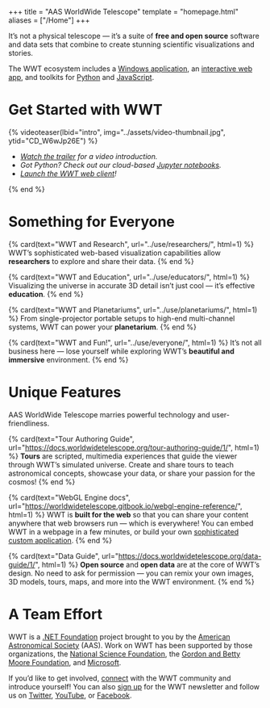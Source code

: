 +++
title = "AAS WorldWide Telescope"
template = "homepage.html"
aliases = ["/Home"]
+++

It’s not a physical telescope — it’s a suite of **free and open source**
software and data sets that combine to create stunning scientific
visualizations and stories.

The WWT ecosystem includes a [Windows application][windows-client], an
[interactive web app][web-client], and toolkits for [Python][pywwt] and
[JavaScript][webgl].

[windows-client]: @/download/_index.md#windows-client
[web-client]: /webclient/
[pywwt]: https://pywwt.readthedocs.io/
[webgl]: https://worldwidetelescope.gitbook.io/webgl-engine-reference/


# Get Started with WWT

{% videoteaser(lbid="intro", img="../assets/video-thumbnail.jpg", ytid="CD_W6wJp26E") %}
<ul>
  <li><i><a href="#intro">Watch the trailer</a> for a video introduction.</i></li>
  <li><i>Got Python? Check out our
    cloud-based <a href="https://pywwt.readthedocs.io/en/stable/#quick-start">Jupyter notebooks</a>.</i></li>
  <li><i><a href="/webclient/">Launch the WWT web client</a>!</i></li>
</ul>
{% end %}


# Something for Everyone

<section class="flex-cards">

{% card(text="WWT and Research", url="../use/researchers/", html=1) %}
WWT’s sophisticated web-based visualization capabilities allow
<b>researchers</b> to explore and share their data.
{% end %}

{% card(text="WWT and Education", url="../use/educators/", html=1) %}
Visualizing the universe in accurate 3D detail isn’t just cool — it’s
effective <b>education</b>.
{% end %}

</section>
<section class="flex-cards">

{% card(text="WWT and Planetariums", url="../use/planetariums/", html=1) %}
From single-projector portable setups to high-end multi-channel systems, WWT
can power your <b>planetarium</b>.
{% end %}

{% card(text="WWT and Fun!", url="../use/everyone/", html=1) %}
It’s not all business here — lose yourself while exploring WWT’s <b>beautiful
and immersive</b> environment.
{% end %}

</section>


# Unique Features

AAS WorldWide Telescope marries powerful technology and user-friendliness.

<section class="flex-cards">

{% card(text="Tour Authoring Guide", url="https://docs.worldwidetelescope.org/tour-authoring-guide/1/", html=1) %}
<b>Tours</b> are scripted, multimedia experiences that guide the viewer
through WWT’s simulated universe. Create and share tours to teach astronomical
concepts, showcase your data, or share your passion for the cosmos!
{% end %}

{% card(text="WebGL Engine docs", url="https://worldwidetelescope.gitbook.io/webgl-engine-reference/", html=1) %}
WWT is <b>built for the web</b> so that you can share your content anywhere
that web browsers run — which is everywhere! You can embed WWT in a webpage
in a few minutes, or build your own <a
href="http://cxc.harvard.edu/csc2/wwt.html">sophisticated custom
application</a>.
{% end %}

{% card(text="Data Guide", url="https://docs.worldwidetelescope.org/data-guide/1/", html=1) %}
<b>Open source</b> and <b>open data</b> are at the core of WWT’s design. No
need to ask for permission — you can remix your own images, 3D models, tours,
maps, and more into the WWT environment.
{% end %}

</section>


# A Team Effort

WWT is a [.NET Foundation][dnf] project brought to you by the
[American Astronomical Society][aas] (AAS). Work on WWT has been supported by
those organizations, the [National Science Foundation][nsf], the
[Gordon and Betty Moore Foundation][moore], and [Microsoft].

[aas]: https://aas.org/
[dnf]: https://dotnetfoundation.org/
[nsf]: https://www.nsf.gov/
[moore]: https://www.moore.org/
[Microsoft]: https://www.microsoft.com/

If you’d like to get involved, [connect](@/connect.md) with the WWT community
and introduce yourself! You can also [sign up] for the WWT newsletter and
follow us on [Twitter], [YouTube], or [Facebook].

[sign up]: https://bit.ly/wwt-signup
[Twitter]: https://twitter.com/wwtelescope
[YouTube]: https://www.youtube.com/c/AASWorldWideTelescope
[Facebook]: https://facebook.com/wwtelescope
